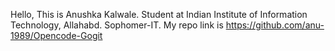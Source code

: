 Hello,
This is Anushka Kalwale.
Student at Indian Institute of Information Technology, Allahabd.
Sophomer-IT.
My repo link is https://github.com/anu-1989/Opencode-Gogit   
